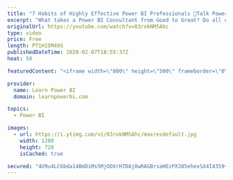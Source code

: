 ```yaml
---
title: "7 Habits of Highly Effective Power BI Professionals 🔴Talk Power BI LIVE (Subscribe & Join)"
excerpt: "What takes a Power BI Consultant from Good to Great? Do all of them have some specific habits in common? Can the rest of us learn and adopt those habits to get the same success? 👉 Learn More about our Pro+ Program: https://www.learnpowerbi.com/proplus  ★ Marianne: https://www.LearnPowerBI.com/about"
originalUrl: https://youtube.com/watch?v=03rokNM5Ahc
type: video
price: Free
length: PT1H15M49S
publishedDateTime: 2020-02-07T18:55:37Z
heat: 50

featuredContent: "<iframe width=\"800\" height=\"500\" frameborder=\"0\" src=\"https://www.youtube.com/embed/03rokNM5Ahc\" allow=\"accelerometer; autoplay; encrypted-media; gyroscope; picture-in-picture\" allowfullscreen></iframe>"

provider:
  name: Learn Power BI
  domain: learnpowerbi.com

topics:
  - Power BI

images:
  - url: https://i.ytimg.com/vi/03rokNM5Ahc/maxresdefault.jpg
    width: 1280
    height: 720
    isCached: true

secured: "4U9u4LC6bda14BmDiMs5MjOOXrH7DAj0wRAGBrsaHEzPX385ehexSX4I43S9+Wd3J7W5ks4fjoX5F7Ea/xD4AmqcpcGLOWdPflIhc46wmT+QwXu3zKMwUSW4UFOe5QOn3/SoWjKlEVAKCUYWFOnZFw7LhUT3kCJqRY6KyNDpG9wyw8j3Y0sSDrfoN4TSfKbP+dSsfcWO6l34NCKFk6TZFAZP537h8jsOSo8zMf83vFMC/MAVfzEwv5p+cpSD2dyK1HP02/C8EhLx/NwqmWiJxURWsXbe9GGgPCLW6U5JJgG3aGMnXH+4pUiX96wpC4GoCRmiP+Ir9osFMlScmSkJFUMLglMGEPIslqG+KZhqcnkhBVCHftv3aOw4vizgqRYkJu5ZHd6Rxre1yYzC1pe7hVeJnOoT6OoguFFWsHij8XI=;ecax2rUvds5+/iaae/Csgg=="
---
```


